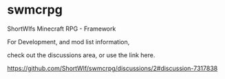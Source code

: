 # swmcrpg
ShortWlfs Minecraft RPG - Framework

For Development, and mod list information, 

check out the discussions area, or use the link here.

https://github.com/ShortWlf/swmcrpg/discussions/2#discussion-7317838
